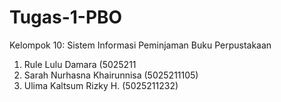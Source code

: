 # Tugas-1-PBO
Kelompok 10: Sistem Informasi Peminjaman Buku Perpustakaan
1. Rule Lulu Damara             (5025211
2. Sarah Nurhasna Khairunnisa   (5025211105)
3. Ulima Kaltsum Rizky H.       (5025211232)
